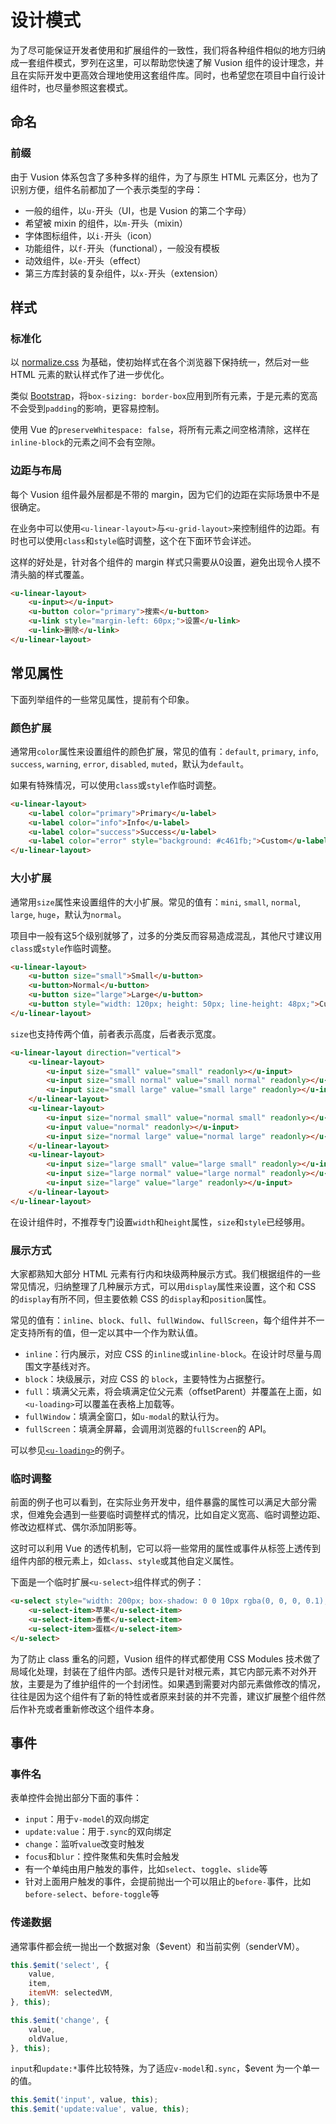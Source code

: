 # 设计模式

为了尽可能保证开发者使用和扩展组件的一致性，我们将各种组件相似的地方归纳成一套组件模式，罗列在这里，可以帮助您快速了解 Vusion 组件的设计理念，并且在实际开发中更高效合理地使用这套组件库。同时，也希望您在项目中自行设计组件时，也尽量参照这套模式。

## 命名

### 前缀

由于 Vusion 体系包含了多种多样的组件，为了与原生 HTML 元素区分，也为了识别方便，组件名前都加了一个表示类型的字母：

- 一般的组件，以`u-`开头（UI，也是 Vusion 的第二个字母）
- 希望被 mixin 的组件，以`m-`开头（mixin）
- 字体图标组件，以`i-`开头（icon）
- 功能组件，以`f-`开头（functional），一般没有模板
- 动效组件，以`e-`开头（effect）
- 第三方库封装的复杂组件，以`x-`开头（extension）

## 样式

### 标准化

以 [normalize.css](http://necolas.github.io/normalize.css) 为基础，使初始样式在各个浏览器下保持统一，然后对一些 HTML 元素的默认样式作了进一步优化。

类似 [Bootstrap](https://getbootstrap.com)，将`box-sizing: border-box`应用到所有元素，于是元素的宽高不会受到`padding`的影响，更容易控制。

使用 Vue 的`preserveWhitespace: false`，将所有元素之间空格清除，这样在`inline-block`的元素之间不会有空隙。

### 边距与布局

每个 Vusion 组件最外层都是不带的 margin，因为它们的边距在实际场景中不是很确定。

在业务中可以使用`<u-linear-layout>`与`<u-grid-layout>`来控制组件的边距。有时也可以使用`class`和`style`临时调整，这个在下面环节会详述。

这样的好处是，针对各个组件的 margin 样式只需要从0设置，避免出现令人摸不清头脑的样式覆盖。

``` html
<u-linear-layout>
    <u-input></u-input>
    <u-button color="primary">搜索</u-button>
    <u-link style="margin-left: 60px;">设置</u-link>
    <u-link>删除</u-link>
</u-linear-layout>
```

## 常见属性

下面列举组件的一些常见属性，提前有个印象。

### 颜色扩展

通常用`color`属性来设置组件的颜色扩展，常见的值有：`default`, `primary`, `info`, `success`, `warning`, `error`, `disabled`, `muted`，默认为`default`。

如果有特殊情况，可以使用`class`或`style`作临时调整。

``` html
<u-linear-layout>
    <u-label color="primary">Primary</u-label>
    <u-label color="info">Info</u-label>
    <u-label color="success">Success</u-label>
    <u-label color="error" style="background: #c461fb;">Custom</u-label>
</u-linear-layout>
```

### 大小扩展

通常用`size`属性来设置组件的大小扩展。常见的值有：`mini`, `small`, `normal`, `large`, `huge`，默认为`normal`。

项目中一般有这5个级别就够了，过多的分类反而容易造成混乱，其他尺寸建议用`class`或`style`作临时调整。

``` html
<u-linear-layout>
    <u-button size="small">Small</u-button>
    <u-button>Normal</u-button>
    <u-button size="large">Large</u-button>
    <u-button style="width: 120px; height: 50px; line-height: 48px;">Custom</u-button>
</u-linear-layout>
```

`size`也支持传两个值，前者表示高度，后者表示宽度。

``` html
<u-linear-layout direction="vertical">
    <u-linear-layout>
        <u-input size="small" value="small" readonly></u-input>
        <u-input size="small normal" value="small normal" readonly></u-input>
        <u-input size="small large" value="small large" readonly></u-input>
    </u-linear-layout>
    <u-linear-layout>
        <u-input size="normal small" value="normal small" readonly></u-input>
        <u-input value="normal" readonly></u-input>
        <u-input size="normal large" value="normal large" readonly></u-input>
    </u-linear-layout>
    <u-linear-layout>
        <u-input size="large small" value="large small" readonly></u-input>
        <u-input size="large normal" value="large normal" readonly></u-input>
        <u-input size="large" value="large" readonly></u-input>
    </u-linear-layout>
</u-linear-layout>
```

在设计组件时，不推荐专门设置`width`和`height`属性，`size`和`style`已经够用。

### 展示方式

大家都熟知大部分 HTML 元素有行内和块级两种展示方式。我们根据组件的一些常见情况，归纳整理了几种展示方式，可以用`display`属性来设置，这个和 CSS 的`display`有所不同，但主要依赖 CSS 的`display`和`position`属性。

常见的值有：`inline`、`block`、`full`、`fullWindow`、`fullScreen`，每个组件并不一定支持所有的值，但一定以其中一个作为默认值。

- `inline`：行内展示，对应 CSS 的`inline`或`inline-block`。在设计时尽量与周围文字基线对齐。
- `block`：块级展示，对应 CSS 的 `block`，主要特性为占据整行。
- `full`：填满父元素，将会填满定位父元素（offsetParent）并覆盖在上面，如`<u-loading>`可以覆盖在表格上加载等。
- `fullWindow`：填满全窗口，如`u-modal`的默认行为。
- `fullScreen`：填满全屏幕，会调用浏览器的`fullScreen`的 API。

可以参见[`<u-loading>`](u-loading)的例子。

### 临时调整

前面的例子也可以看到，在实际业务开发中，组件暴露的属性可以满足大部分需求，但难免会遇到一些要临时调整样式的情况，比如自定义宽高、临时调整边距、修改边框样式、偶尔添加阴影等。

这时可以利用 Vue 的透传机制，它可以将一些常用的属性或事件从标签上透传到组件内部的根元素上，如`class`、`style`或其他自定义属性。

下面是一个临时扩展`<u-select>`组件样式的例子：

``` html
<u-select style="width: 200px; box-shadow: 0 0 10px rgba(0, 0, 0, 0.1);">
    <u-select-item>苹果</u-select-item>
    <u-select-item>香蕉</u-select-item>
    <u-select-item>蛋糕</u-select-item>
</u-select>
```

为了防止 class 重名的问题，Vusion 组件的样式都使用 CSS Modules 技术做了局域化处理，封装在了组件内部。透传只是针对根元素，其它内部元素不对外开放，主要是为了维护组件的一个封闭性。如果遇到需要对内部元素做修改的情况，往往是因为这个组件有了新的特性或者原来封装的并不完善，建议扩展整个组件然后作补充或者重新修改这个组件本身。

## 事件

### 事件名

表单控件会抛出部分下面的事件：

- `input`：用于`v-model`的双向绑定
- `update:value`：用于`.sync`的双向绑定
- `change`：监听`value`改变时触发
- `focus`和`blur`：控件聚焦和失焦时会触发
- 有一个单纯由用户触发的事件，比如`select`、`toggle`、`slide`等
- 针对上面用户触发的事件，会提前抛出一个可以阻止的`before-`事件，比如`before-select`、`before-toggle`等

### 传递数据

通常事件都会统一抛出一个数据对象（$event）和当前实例（senderVM）。

``` js
this.$emit('select', {
    value,
    item,
    itemVM: selectedVM,
}, this);

this.$emit('change', {
    value,
    oldValue,
}, this);
```


`input`和`update:*`事件比较特殊，为了适应`v-model`和`.sync`，$event 为一个单一的值。

``` js
this.$emit('input', value, this);
this.$emit('update:value', value, this);
```
